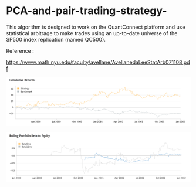 # PCA-and-pair-trading-strategy-

This algorithm is designed to work on the QuantConnect platform and use statistical arbitrage to make trades using an up-to-date universe of the SP500 index replication (named QC500).

Reference :

https://www.math.nyu.edu/faculty/avellane/AvellanedaLeeStatArb071108.pdf
 
![Image](https://github.com/EM51641/PCA-and-pair-trading-strategy-/blob/master/Cumulative%20Performance.jpg)


![Image](https://github.com/EM51641/PCA-and-pair-trading-strategy-/blob/master/Portfolio%20Beta.png)
